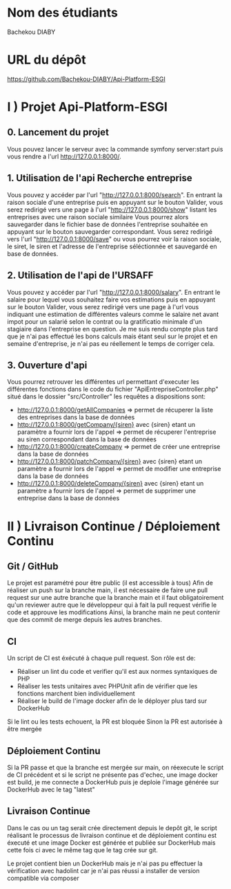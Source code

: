 # Nom des étudiants
Bachekou DIABY  

# URL du dépôt
https://github.com/Bachekou-DIABY/Api-Platform-ESGI

# I ) Projet Api-Platform-ESGI

## 0. Lancement du projet
Vous pouvez lancer le serveur avec la commande symfony server:start puis vous rendre a l'url http://127.0.0.1:8000/.

## 1. Utilisation de l'api Recherche entreprise

Vous pouvez y accéder par l'url "http://127.0.0.1:8000/search". En entrant la raison sociale d'une entreprise puis en appuyant sur le bouton Valider, vous serez redirigé vers une page à l'url "http://127.0.0.1:8000/show" listant les entreprises avec une raison sociale similaire
Vous pourrez alors sauvegarder dans le fichier base de données l'entreprise souhaitée en appuyant sur le bouton sauvegarder correspondant.
Vous serez redirigé vers l'url "http://127.0.0.1:8000/save" ou vous pourrez voir la raison sociale, le siret, le siren et l'adresse de l'entreprise séléctionnée et sauvegardé en base de données.

## 2. Utilisation de l'api de l'URSAFF

Vous pouvez y accéder par l'url "http://127.0.0.1:8000/salary". En entrant le salaire pour lequel vous souhaitez faire vos estimations puis en appuyant sur le bouton Valider, vous serez redirigé vers une page à l'url vous indiquant une estimation de différentes valeurs comme le salaire net avant impot pour un salarié selon le contrat ou la gratificatio minimale d'un stagiaire dans l'entreprise en question. Je me suis rendu compte plus tard que je n'ai pas effectué les bons calculs mais étant seul sur le projet et en semaine d'entreprise, je n'ai pas eu réellement le temps de corriger cela.

## 3. Ouverture d'api 

Vous pourrez retrouver les différentes url permettant d'executer les différentes fonctions dans le code du fichier "ApiEntrepriseController.php" situé dans le dossier "src/Controller"
les requêtes a dispositions sont:
- http://127.0.0.1:8000/getAllCompanies  => permet de récuperer la liste des entreprises dans la base de données
- http://127.0.0.1:8000/getCompany/{siren} avec {siren} etant un paramètre a fournir lors de l'appel => permet de récuperer l'entreprise au siren correspondant dans la base de données
- http://127.0.0.1:8000/createCompany  => permet de créer une entreprise dans la base de données
- http://127.0.0.1:8000/patchCompany/{siren} avec {siren} etant un paramètre a fournir lors de l'appel => permet de modifier une entreprise dans la base de données
- http://127.0.0.1:8000/deleteCompany/{siren} avec {siren} etant un paramètre a fournir lors de l'appel => permet de supprimer une entreprise dans la base de données

# II ) Livraison Continue / Déploiement Continu

## Git / GitHub
Le projet est paramétré pour être public (il est accessible à tous)
Afin de réaliser un push sur la branche main, il est nécessaire de faire une pull request sur une autre branche que la branche main et il faut obligatoirement qu'un reviewer autre que le développeur qui à fait la pull request vérifie le code et approuve les modifications
Ainsi, la branche main ne peut contenir que des commit de merge depuis les autres branches.

## CI
Un script de CI est éxécuté à chaque pull request. Son rôle est de:
- Réaliser un lint du code et verifier qu'il est aux normes syntaxiques de PHP
- Réaliser les tests unitaires avec PHPUnit afin de vérifier que les fonctions marchent bien individuellement
- Réaliser le build de l'image docker afin de le déployer plus tard sur DockerHub

Si le lint ou les tests echouent, la PR est bloquée
Sinon la PR est autorisée à être mergée

## Déploiement Continu

Si la PR passe et que la branche est mergée sur main, on réexecute le script de CI précédent et si le script ne présente pas d'echec, 
une image docker est build, je me connecte a DockerHub puis je deploie l'image générée sur DockerHub avec le tag "latest"

## Livraison Continue

Dans le cas ou un tag serait crée directement depuis le depôt git, le script réalisant le processus de livraison continue et de déploiement continu est éxecuté et une image Docker est générée et publiée sur DockerHub mais cette fois ci avec le même tag que le tag crée sur git.

Le projet contient bien un DockerHub mais je n'ai pas pu effectuer la vérification avec hadolint car je n'ai pas réussi a installer de version compatible via composer 